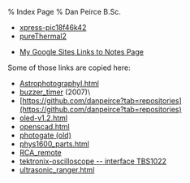 % Index Page
% Dan Peirce B.Sc.

<!---
use pandoc -s -t html5 -c pandocbd.css index.md -o index.html
-->

-   [xpress-pic18f46k42](https://github.com/danpeirce/xpress-pic18f46k42)
-   [pureThermal2](https://github.com/danpeirce/pureThermal2)

* [My Google Sites Links to Notes Page](https://sites.google.com/site/danpeircenotes/)

Some of those links are copied here:

-   [AstrophotographyI.html](https://danpeirce.github.io/ASTR1100/AstrophotographyI.html)
-   [buzzer\_timer](https://danpeirce.github.io/buzzer_timer/index.html)
    (2007)\
-   [https://github.com/danpeirce?tab=repositories](https://github.com/danpeirce?tab=repositories)
-   [oled-v1.2.html](https://danpeirce.github.io/2018/oled-v1.2/oled-v1.2.html)
-   [openscad.html](https://danpeirce.github.io/openscad.html)
-   [photogate (old)](https://danpeirce.github.io/photogate/)
-   [phys1600\_parts.html](https://danpeirce.github.io/phys1600_parts.html)
-   [RCA\_remote](https://danpeirce.github.io/RCA_remote)
-   [tektronix-oscilloscope -- interface
    TBS1022](https://github.com/danpeirce/tektronix-oscilloscope)
-   [ultrasonic\_ranger.html](https://danpeirce.github.io/ultrasonic_ranger.html)






